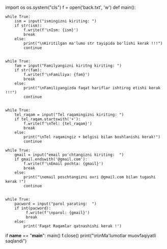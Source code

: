 import os
os.system("cls")
f = open('back.txt', 'w')
def main():
        
    while True:
        ism = input("ismingizni kiriting: ")
        if str(ism):
            f.write(f'\nIsm: {ism}')
            break
        else:
            print("\nKiritilgan ma'lumo str tayipida bo'lishi kerak !!!")
            continue   
        
        
    while True:
        fam = input("Familyangizni kiritng kiriting: ")
        if str(fam):
            f.write(f'\nFamiliya: {fam}')
            break
        else:
            print("\nFamiliyangizda faqat hariflar ishtirog etishi kerak !!!")
            continue     
    
    
    while True:
        tel_raqam = input("Tel raqamingizni kiriting: ")
        if tel_raqam.startswith('+'):
            f.write(f'\nTel: {tel_raqam}')
            break
        else:
            print("\nTel raqamingiz + belgisi bilan boshlanishi kerak!")
            continue
      
    while True:
        gmail = input("email po'chtangizni kiriting:  ")
        if gmail.endswith('@gmail.com'):
            f.write(f'\nEmail pochta: {gmail}')
            break
        else:
            print("\nemail poschtangizni oxri @gmail.com bilan tugashi kerak !")
            continue   
    
    
    while True:
        pacword = input("parol yarating:  ")
        if int(pacword):
             f.write(f'\nparol: {gmail}')
             break     
        else:
            print('Faqat Raqamlar qatnashishi kerak !')     
         


if __name__ == "__main__":
    main()
f.close()
print("\n\nMa'lumotlar muovfaqiyatli saqlandi")
